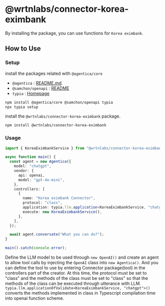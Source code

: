 # @wrtnlabs/connector-korea-eximbank

By installing the package, you can use functions for `Korea eximbank`.

## How to Use

### Setup

install the packages related with `@agentica/core`

- `@agentica` : [README.md](https://github.com/wrtnlabs/agentica).
- `@samchon/openapi` : [README](https://github.com/samchon/openapi)
- `typia` : [Homepage](https://typia.io/)

```bash
npm install @agentica/core @samchon/openapi typia
npx typia setup
```

install the `@wrtnlabs/connector-korea-eximbank` package.

```bash
npm install @wrtnlabs/connector-korea-eximbank
```

### Usage

```ts
import { KoreaEximbankService } from "@wrtnlabs/connector-korea-eximbank";

async function main() {
  const agent = new Agentica({
    model: "chatgpt",
    vendor: {
      api: openai,
      model: "gpt-4o-mini",
    },
    controllers: [
      {
        name: "Korea eximbank Connector",
        protocol: "class",
        application: typia.llm.application<KoreaEximbankService, "chatgpt">(),
        execute: new KoreaEximbankService(),
      },
    ],
  });

  await agent.conversate("What you can do?");
}

main().catch(console.error);
```

Define the LLM model to be used through `new OpenAI()` and create an agent to allow tool calls by injecting the `OpenAI` class into `new Agentica()`. And you can define the tool to use by entering Connector package(tool) in the controllers part of the creator. At this time, the protocol must be set to "class" and the methods of the class must be set to "class" so that the methods of the class can be executed through utterance with LLM. `typia.llm.applicationOfValidate<KoreaEximbankService, "chatgpt">()` converts the methods implemented in class in Typescript compilation time into openai function scheme.
